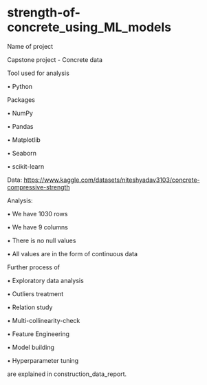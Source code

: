 # strength-of-concrete_using_ML_models

Name of project

Capstone project - Concrete data

Tool used for analysis

•       Python

Packages

• NumPy 

• Pandas 

•  Matplotlib 

•  Seaborn 

• scikit-learn

Data:
https://www.kaggle.com/datasets/niteshyadav3103/concrete-compressive-strength

Analysis:

•	We have 1030 rows

•	We have 9 columns

•	There is no null values

•	All values are in the form of continuous data

Further process of 

• Exploratory data analysis

• Outliers treatment

• Relation study

• Multi-collinearity-check

• Feature Engineering

• Model building

• Hyperparameter tuning

are explained in construction_data_report.
